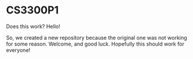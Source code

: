 # CS3300P1

Does this work? Hello!

So, we created a new repository because the original one was not working for some reason. Welcome, and good luck. Hopefully this should work for everyone!
